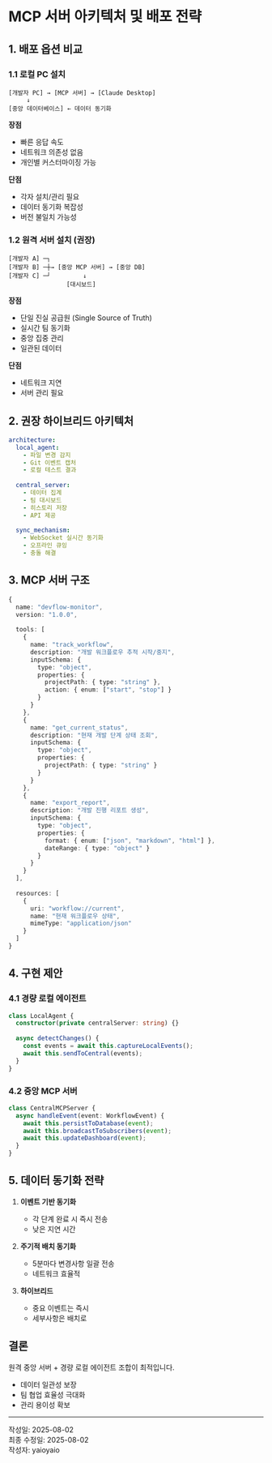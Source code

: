# MCP 서버 아키텍처 및 배포 전략

## 1. 배포 옵션 비교

### 1.1 로컬 PC 설치
```
[개발자 PC] → [MCP 서버] → [Claude Desktop]
     ↓
[중앙 데이터베이스] ← 데이터 동기화
```

**장점**
- 빠른 응답 속도
- 네트워크 의존성 없음
- 개인별 커스터마이징 가능

**단점**
- 각자 설치/관리 필요
- 데이터 동기화 복잡성
- 버전 불일치 가능성

### 1.2 원격 서버 설치 (권장)
```
[개발자 A] ─┐
[개발자 B] ─┼→ [중앙 MCP 서버] → [중앙 DB]
[개발자 C] ─┘         ↓
                [대시보드]
```

**장점**
- 단일 진실 공급원 (Single Source of Truth)
- 실시간 팀 동기화
- 중앙 집중 관리
- 일관된 데이터

**단점**
- 네트워크 지연
- 서버 관리 필요

## 2. 권장 하이브리드 아키텍처

```yaml
architecture:
  local_agent:
    - 파일 변경 감지
    - Git 이벤트 캡처
    - 로컬 테스트 결과
    
  central_server:
    - 데이터 집계
    - 팀 대시보드
    - 히스토리 저장
    - API 제공
    
  sync_mechanism:
    - WebSocket 실시간 동기화
    - 오프라인 큐잉
    - 충돌 해결
```

## 3. MCP 서버 구조

```typescript
{
  name: "devflow-monitor",
  version: "1.0.0",
  
  tools: [
    {
      name: "track_workflow",
      description: "개발 워크플로우 추적 시작/중지",
      inputSchema: {
        type: "object",
        properties: {
          projectPath: { type: "string" },
          action: { enum: ["start", "stop"] }
        }
      }
    },
    {
      name: "get_current_status",
      description: "현재 개발 단계 상태 조회",
      inputSchema: {
        type: "object",
        properties: {
          projectPath: { type: "string" }
        }
      }
    },
    {
      name: "export_report",
      description: "개발 진행 리포트 생성",
      inputSchema: {
        type: "object",
        properties: {
          format: { enum: ["json", "markdown", "html"] },
          dateRange: { type: "object" }
        }
      }
    }
  ],
  
  resources: [
    {
      uri: "workflow://current",
      name: "현재 워크플로우 상태",
      mimeType: "application/json"
    }
  ]
}
```

## 4. 구현 제안

### 4.1 경량 로컬 에이전트
```typescript
class LocalAgent {
  constructor(private centralServer: string) {}
  
  async detectChanges() {
    const events = await this.captureLocalEvents();
    await this.sendToCentral(events);
  }
}
```

### 4.2 중앙 MCP 서버
```typescript
class CentralMCPServer {
  async handleEvent(event: WorkflowEvent) {
    await this.persistToDatabase(event);
    await this.broadcastToSubscribers(event);
    await this.updateDashboard(event);
  }
}
```

## 5. 데이터 동기화 전략

1. **이벤트 기반 동기화**
   - 각 단계 완료 시 즉시 전송
   - 낮은 지연 시간

2. **주기적 배치 동기화**
   - 5분마다 변경사항 일괄 전송
   - 네트워크 효율적

3. **하이브리드**
   - 중요 이벤트는 즉시
   - 세부사항은 배치로

## 결론

원격 중앙 서버 + 경량 로컬 에이전트 조합이 최적입니다.
- 데이터 일관성 보장
- 팀 협업 효율성 극대화
- 관리 용이성 확보

---

작성일: 2025-08-02  
최종 수정일: 2025-08-02  
작성자: yaioyaio